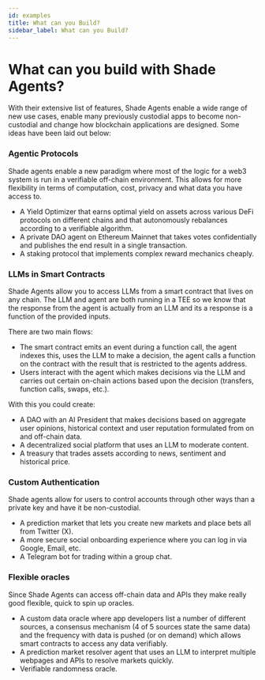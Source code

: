 ```yaml
---
id: examples
title: What can you Build?
sidebar_label: What can you Build?
---
```


# What can you build with Shade Agents?

With their extensive list of features, Shade Agents enable a wide range of new use cases, enable many previously custodial apps to become non-custodial and change how blockchain applications are designed. Some ideas have been laid out below:

### Agentic Protocols 

Shade agents enable a new paradigm where most of the logic for a web3 system is run in a verifiable off-chain environment. This allows for more flexibility in terms of computation, cost, privacy and what data you have access to.

- A Yield Optimizer that earns optimal yield on assets across various DeFi protocols on different chains and that autonomously rebalances according to a verifiable algorithm.
- A private DAO agent on Ethereum Mainnet that takes votes confidentially and publishes the end result in a single transaction.
- A staking protocol that implements complex reward mechanics cheaply.


### LLMs in Smart Contracts

Shade Agents allow you to access LLMs from a smart contract that lives on any chain. The LLM and agent are both running in a TEE so we know that the response from the agent is actually from an LLM and its a response is a function of the provided inputs. 

There are two main flows:

- The smart contract emits an event during a function call, the agent indexes this, uses the LLM to make a decision, the agent calls a function on the contract with the result that is restricted to the agents address.
- Users interact with the agent which makes decisions via the LLM and carries out certain on-chain actions based upon the decision (transfers, function calls, swaps, etc.).

With this you could create:
- A DAO with an AI President that makes decisions based on aggregate user opinions, historical context 
and user reputation formulated from on and off-chain data.
- A decentralized social platform that uses an LLM to moderate content.
- A treasury that trades assets according to news, sentiment and historical price.

### Custom Authentication 

Shade agents allow for users to control accounts through other ways than a private key and have it be non-custodial. 

- A prediction market that lets you create new markets and place bets all from Twitter (X).
- A more secure social onboarding experience where you can log in via Google, Email, etc. 
- A Telegram bot for trading within a group chat.

### Flexible oracles 

Since Shade Agents can access off-chain data and APIs they make really good flexible, quick to spin up oracles.

- A custom data oracle where app developers list a number of different sources, a consensus mechanism (4 of 5 sources state the same data) and the frequency with data is pushed (or on demand) which allows smart contracts to access any data verifiably.
- A prediction market resolver agent that uses an LLM to interpret multiple webpages and APIs to resolve markets quickly.
- Verifiable randomness oracle.
